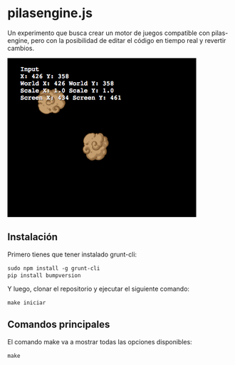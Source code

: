 # pilasengine.js

Un experimento que busca crear un motor de juegos compatible con pilas-engine, pero con la posibilidad de editar el código en tiempo real y revertir cambios.

![](images/preview.png)

## Instalación

Primero tienes que tener instalado grunt-cli:

```
sudo npm install -g grunt-cli
pip install bumpversion
```

Y luego, clonar el repositorio y ejecutar el siguiente comando:

```
make iniciar
```

## Comandos principales

El comando make va a mostrar todas las opciones disponibles:

```
make
```
